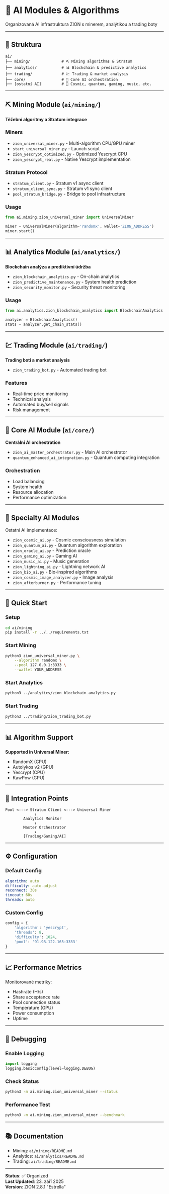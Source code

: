# 🤖 AI Modules & Algorithms

Organizovaná AI infrastruktura ZION s minerem, analýtikou a trading boty

---

## 📂 Struktura

```
ai/
├── mining/              # ⛏️ Mining algorithms & Stratum
├── analytics/           # 📊 Blockchain & predictive analytics
├── trading/             # 💹 Trading & market analysis
├── core/                # 🧠 Core AI orchestration
├── [ostatní AI]         # 🌟 Cosmic, quantum, gaming, music, etc.
```

---

## ⛏️ Mining Module (`ai/mining/`)

**Těžební algoritmy a Stratum integrace**

### Miners
- `zion_universal_miner.py` - Multi-algorithm CPU/GPU miner
- `start_universal_miner.py` - Launch script
- `zion_yescrypt_optimized.py` - Optimized Yescrypt CPU
- `zion_yescrypt_real.py` - Native Yescrypt implementation

### Stratum Protocol
- `stratum_client.py` - Stratum v1 async client
- `stratum_client_sync.py` - Stratum v1 sync client
- `pool_stratum_bridge.py` - Bridge to pool infrastructure

### Usage
```python
from ai.mining.zion_universal_miner import UniversalMiner

miner = UniversalMiner(algorithm='randomx', wallet='ZION_ADDRESS')
miner.start()
```

---

## 📊 Analytics Module (`ai/analytics/`)

**Blockchain analýza a prediktivní údržba**

- `zion_blockchain_analytics.py` - On-chain analytics
- `zion_predictive_maintenance.py` - System health prediction
- `zion_security_monitor.py` - Security threat monitoring

### Usage
```python
from ai.analytics.zion_blockchain_analytics import BlockchainAnalytics

analyzer = BlockchainAnalytics()
stats = analyzer.get_chain_stats()
```

---

## 💹 Trading Module (`ai/trading/`)

**Trading boti a market analysis**

- `zion_trading_bot.py` - Automated trading bot

### Features
- Real-time price monitoring
- Technical analysis
- Automated buy/sell signals
- Risk management

---

## 🧠 Core AI Module (`ai/core/`)

**Centrální AI orchestration**

- `zion_ai_master_orchestrator.py` - Main AI orchestrator
- `quantum_enhanced_ai_integration.py` - Quantum computing integration

### Orchestration
- Load balancing
- System health
- Resource allocation
- Performance optimization

---

## 🌟 Specialty AI Modules

Ostatní AI implementace:

- `zion_cosmic_ai.py` - Cosmic consciousness simulation
- `zion_quantum_ai.py` - Quantum algorithm exploration
- `zion_oracle_ai.py` - Prediction oracle
- `zion_gaming_ai.py` - Gaming AI
- `zion_music_ai.py` - Music generation
- `zion_lightning_ai.py` - Lightning network AI
- `zion_bio_ai.py` - Bio-inspired algorithms
- `zion_cosmic_image_analyzer.py` - Image analysis
- `zion_afterburner.py` - Performance tuning

---

## 🚀 Quick Start

### Setup
```bash
cd ai/mining
pip install -r ../../requirements.txt
```

### Start Mining
```bash
python3 zion_universal_miner.py \
    --algorithm randomx \
    --pool 127.0.0.1:3333 \
    --wallet YOUR_ADDRESS
```

### Start Analytics
```bash
python3 ../analytics/zion_blockchain_analytics.py
```

### Start Trading
```bash
python3 ../trading/zion_trading_bot.py
```

---

## 📊 Algorithm Support

**Supported in Universal Miner:**
- RandomX (CPU)
- Autolykos v2 (GPU)
- Yescrypt (CPU)
- KawPow (GPU)

---

## 🔗 Integration Points

```
Pool <---> Stratum Client <---> Universal Miner
             ↓
        Analytics Monitor
             ↓
        Master Orchestrator
             ↓
        [Trading/Gaming/AI]
```

---

## ⚙️ Configuration

### Default Config
```yaml
algorithm: auto
difficulty: auto-adjust
reconnect: 30s
timeout: 60s
threads: auto
```

### Custom Config
```python
config = {
    'algorithm': 'yescrypt',
    'threads': 8,
    'difficulty': 1024,
    'pool': '91.98.122.165:3333'
}
```

---

## 📈 Performance Metrics

Monitorované metriky:
- Hashrate (H/s)
- Share acceptance rate
- Pool connection status
- Temperature (GPU)
- Power consumption
- Uptime

---

## 🐛 Debugging

### Enable Logging
```python
import logging
logging.basicConfig(level=logging.DEBUG)
```

### Check Status
```bash
python3 -m ai.mining.zion_universal_miner --status
```

### Performance Test
```bash
python3 -m ai.mining.zion_universal_miner --benchmark
```

---

## 📚 Documentation

- Mining: `ai/mining/README.md`
- Analytics: `ai/analytics/README.md`
- Trading: `ai/trading/README.md`

---

**Status**: ✅ Organized  
**Last Updated**: 23. září 2025  
**Version**: ZION 2.8.1 "Estrella"
